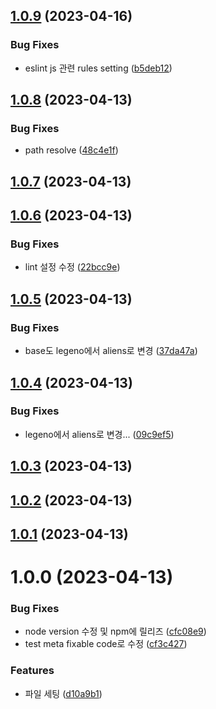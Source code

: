 ## [1.0.9](https://github.com/team-aliens/eslint-plugin/compare/v1.0.8...v1.0.9) (2023-04-16)


### Bug Fixes

* eslint js 관련 rules setting ([b5deb12](https://github.com/team-aliens/eslint-plugin/commit/b5deb123a73ec944fe29af4e4294b543b342dfe1))

## [1.0.8](https://github.com/team-aliens/eslint-plugin/compare/v1.0.7...v1.0.8) (2023-04-13)


### Bug Fixes

* path resolve ([48c4e1f](https://github.com/team-aliens/eslint-plugin/commit/48c4e1fe5b594e2781be9b66e5df6eed21a9daa7))

## [1.0.7](https://github.com/team-aliens/eslint-plugin/compare/v1.0.6...v1.0.7) (2023-04-13)

## [1.0.6](https://github.com/team-aliens/eslint-plugin/compare/v1.0.5...v1.0.6) (2023-04-13)


### Bug Fixes

* lint 설정 수정 ([22bcc9e](https://github.com/team-aliens/eslint-plugin/commit/22bcc9e6b8627c1e191c5fde8847beec43fe0719))

## [1.0.5](https://github.com/team-aliens/eslint-plugin/compare/v1.0.4...v1.0.5) (2023-04-13)


### Bug Fixes

* base도 legeno에서 aliens로 변경 ([37da47a](https://github.com/team-aliens/eslint-plugin/commit/37da47a6d060d4a8b2328bb903609694027925c1))

## [1.0.4](https://github.com/team-aliens/eslint-plugin/compare/v1.0.3...v1.0.4) (2023-04-13)


### Bug Fixes

* legeno에서 aliens로 변경... ([09c9ef5](https://github.com/team-aliens/eslint-plugin/commit/09c9ef520e65f7d4282d66c40abed05e0de7f82a))

## [1.0.3](https://github.com/team-aliens/eslint-plugin/compare/v1.0.2...v1.0.3) (2023-04-13)

## [1.0.2](https://github.com/team-aliens/eslint-plugin/compare/v1.0.1...v1.0.2) (2023-04-13)

## [1.0.1](https://github.com/team-aliens/eslint-plugin/compare/v1.0.0...v1.0.1) (2023-04-13)

# 1.0.0 (2023-04-13)


### Bug Fixes

* node version 수정 및 npm에 릴리즈 ([cfc08e9](https://github.com/team-aliens/eslint-plugin/commit/cfc08e9cc097e3e34b09479224a74ee8a9038360))
* test meta fixable code로 수정 ([cf3c427](https://github.com/team-aliens/eslint-plugin/commit/cf3c4270c7fbf9e76f94d0b164ca574b0b44723c))


### Features

* 파일 세팅 ([d10a9b1](https://github.com/team-aliens/eslint-plugin/commit/d10a9b1c2a9559879f522310648294fd6188f3a2))
